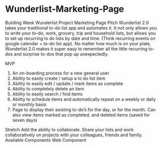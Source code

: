 # Wunderlist-Marketing-Page
Building Week Wunderlist Project Marketing Page
Pitch
Wunderlist 2.0 takes your traditional to-do list app and automates it. It not only allows you to write your to-do, work, grocery, trip and household lists, but allows you to set up recurring to do lists by date and time. (Think recurring events on google calendar + to-do list app). No matter how much is on your plate, Wunderlist 2.0 makes it super easy to remember all the little recurring to-dos and surprise to-dos that pop up unexpectedly.


MVP
 1. An on-boarding process for a new general user
 3. Ability to easily create / setup a to do list item
 4. Ability to easily edit / update / mark items as complete
 5. Ability to completely delete an item
 6. Ability to easily search / find items
 7. Ability to schedule items and automatically repeat on a weekly or daily or monthly basis
 8. Page to display their existing to-do’s for the day, or for the month. Can also view items marked as completed, and deleted items (saved for seven days)
 
 Stretch
Add the ability to collaborate. Share your lists and work collaboratively on projects with your colleagues, friends and family.
Available Components
Web Component

